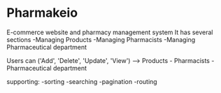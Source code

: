 # Pharmakeio
E-commerce website and pharmacy management system It has several sections 
-Managing Products 
-Managing Pharmacists
-Managing Pharmaceutical department 

Users can ('Add', 'Delete', 'Update', 'View') -->   Products - Pharmacists - Pharmaceutical department

supporting:
-sorting
-searching
-pagination
-routing
